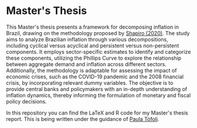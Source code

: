 # Master's Thesis

This Master's thesis presents a framework for decomposing inflation in Brazil, drawing on the methodology proposed by [Shapiro (2020)](https://www.frbsf.org/wp-content/uploads/wp2020-29.pdf). The study aims to analyze Brazilian inflation through various decompositions, including cyclical versus acyclical and persistent versus non-persistent components. It employs sector-specific estimates to identify and categorize these components, utilizing the Phillips Curve to explore the relationship between aggregate demand and inflation across different sectors. Additionally, the methodology is adaptable for assessing the impact of economic crises, such as the COVID-19 pandemic and the 2008 financial crisis, by incorporating relevant dummy variables. The objective is to provide central banks and policymakers with an in-depth understanding of inflation dynamics, thereby informing the formulation of monetary and fiscal policy decisions.

In this repository you can find the LaTeX and R code for my Master's thesis report. This is being written under the guidance of [Paula Tófoli](http://buscatextual.cnpq.br/buscatextual/visualizacv.do;jsessionid=E3E7483B40BFAC241E487439FC2E5DFC.buscatextual_0).
